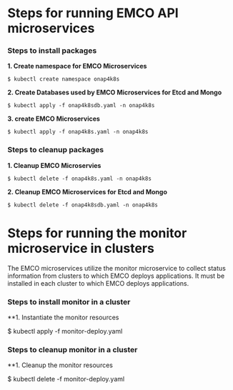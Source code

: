 # Steps for running EMCO API microservices

### Steps to install packages
**1. Create namespace for EMCO Microservices**

`$ kubectl create namespace onap4k8s`

**2. Create Databases used by EMCO Microservices for Etcd and Mongo**

`$ kubectl apply -f onap4k8sdb.yaml -n onap4k8s`

**3. create EMCO Microservices**

`$ kubectl apply -f onap4k8s.yaml -n onap4k8s`

### Steps to cleanup  packages
**1. Cleanup EMCO Microservies**

`$ kubectl delete -f onap4k8s.yaml -n onap4k8s`

**2. Cleanup EMCO Microservices for Etcd and Mongo**

`$ kubectl delete -f onap4k8sdb.yaml -n onap4k8s`

# Steps for running the monitor microservice in clusters

The EMCO microservices utilize the monitor microservice to collect
status information from clusters to which EMCO deploys applications.
It must be installed in each cluster to which EMCO deploys applications.

### Steps to install monitor in a cluster

**1. Instantiate the monitor resources

 $ kubectl apply -f monitor-deploy.yaml

### Steps to cleanup monitor in a cluster

**1. Cleanup the monitor resources

 $ kubectl delete -f monitor-deploy.yaml
